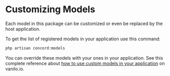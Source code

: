 # Customizing Models

Each model in this package can be customized or even be replaced by the host application.

To get the list of registered models in your application use this command:

```bash
php artisan concord:models
```

You can override these models with your ones in your application. See this complete reference about
[how to use custom models in your application](https://vanilo.io/how-to/use-custom-models-in-your-application)
on vanilo.io.

